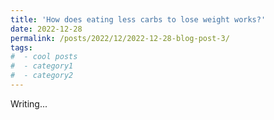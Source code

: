 ```yaml
---
title: 'How does eating less carbs to lose weight works?'
date: 2022-12-28
permalink: /posts/2022/12/2022-12-28-blog-post-3/
tags:
#  - cool posts
#  - category1
#  - category2
---
```


Writing...


